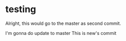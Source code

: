 # testing

Alright, this would go to the master as second commit.

I'm gonna do update to master
This is new's commit
